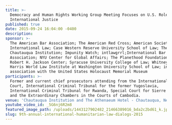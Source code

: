 ```yaml
---
title: >-
  Democracy and Human Rights Working Group Meeting Focuses on U.S. Role in
  International Justice
published: true
date: 2015-09-24 16:04:00 -0400
description:
sponsor: >-
  The American Bar Association; The American Red Cross; American Society of
  International Law; Case Western Reserve University School of Law; The
  Chautauqua Institution; Impunity Watch; intlawgrrl;International Bar
  Association; NYU Center for Global Affairs; The Planethood Foundation; The
  Robert H. Jackson Center; Syracuse University College of Law; Whitney R.
  Harris World Law Institute at Washington University School of Law; in
  association with the United States Holocaust Memorial Museum
participants: >-
  Former and current chief prosecutors attending from the International Criminal
  Court, International Criminal Tribunal for the former Yugoslavia,
  International Criminal Tribunal for Rwanda, Special Court for Sierre Leone,
  and the Extraordinary Chambers in the Courts of Cambodia.
venue: 'Chautauqua Institution and The Athenaeum Hotel - Chautauqua, New York'
youtube_video_id: _5G6nj6R2m8
featured_image_path: /uploads/1443127902482_21466389016_bda2c2bd61_k.jpg
slug: 9th-annual-international-humanitarian-law-dialogs-2015
---
```

